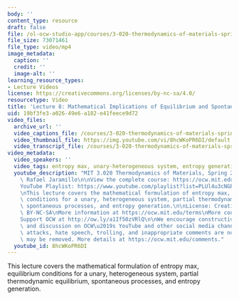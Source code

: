 ```yaml
---
body: ''
content_type: resource
draft: false
file: /ol-ocw-studio-app/courses/3-020-thermodynamics-of-materials-spring-2021/mit3_020s21_lecture_08_1080p_v2_360p_16_9.mp4
file_size: 73071461
file_type: video/mp4
image_metadata:
  caption: ''
  credit: ''
  image-alt: ''
learning_resource_types:
- Lecture Videos
license: https://creativecommons.org/licenses/by-nc-sa/4.0/
resourcetype: Video
title: 'Lecture 8: Mathematical Implications of Equilibrium and Spontaneous Processes'
uid: 19bf3fe3-a026-49e6-a182-e41feece9d72
video_files:
  archive_url: ''
  video_captions_file: /courses/3-020-thermodynamics-of-materials-spring-2021/mit3_020s21_lecture_08_1080p_v2_captions.vtt
  video_thumbnail_file: https://img.youtube.com/vi/8hcWKoPR6DI/default.jpg
  video_transcript_file: /courses/3-020-thermodynamics-of-materials-spring-2021/1CGWg12JG5k5wRBAQcHpqdvojfpDm9ykr_transcript.pdf
video_metadata:
  video_speakers: ''
  video_tags: entropy max, unary-heterogeneous system, entropy generation
  youtube_description: "MIT 3.020 Thermodynamics of Materials, Spring 2021\nInstructor:\
    \ Rafael Jaramillo\n\nView the complete course: https://ocw.mit.edu/courses/3-020-thermodynamics-of-materials-spring-2021/\n\
    YouTube Playlist: https://www.youtube.com/playlist?list=PLUl4u3cNGP61g-yRbJz4ghFPJLiok1HxX\n\
    \nThis lecture covers the mathematical formulation of entropy max, equilibrium\
    \ conditions for a unary, heterogeneous system, partial thermodynamic equilibrium,\
    \ spontaneous processes, and entropy generation.\n\nLicense: Creative Commons\
    \ BY-NC-SA\nMore information at https://ocw.mit.edu/terms\nMore courses at https://ocw.mit.edu\n\
    Support OCW at http://ow.ly/a1If50zVRlQ\n\nWe encourage constructive comments\
    \ and discussion on OCW\u2019s YouTube and other social media channels. Personal\
    \ attacks, hate speech, trolling, and inappropriate comments are not allowed and\
    \ may be removed. More details at https://ocw.mit.edu/comments."
  youtube_id: 8hcWKoPR6DI
---
```

This lecture covers the mathematical formulation of entropy max, equilibrium conditions for a unary, heterogeneous system, partial thermodynamic equilibrium, spontaneous processes, and entropy generation.